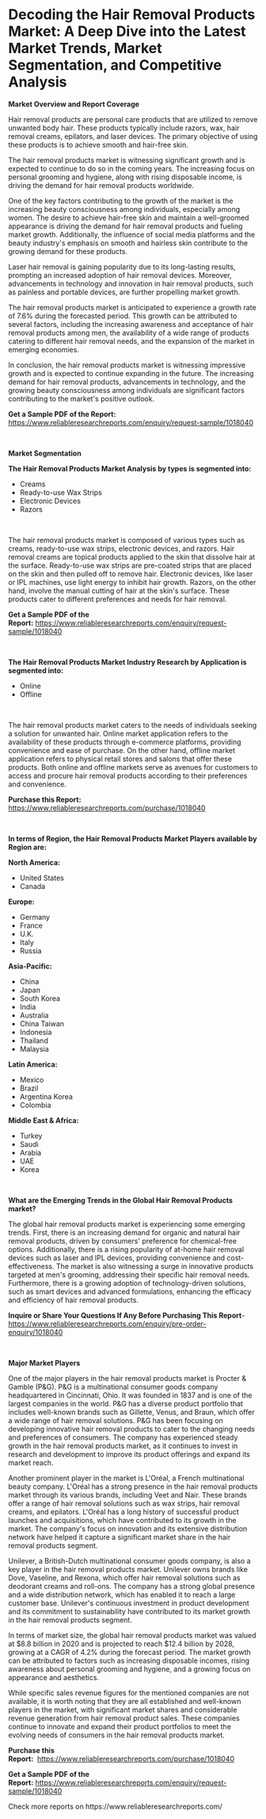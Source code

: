 <p><h1>Decoding the Hair Removal Products Market: A Deep Dive into the Latest Market Trends, Market Segmentation, and Competitive Analysis</h1></p><p><strong>Market Overview and Report Coverage</strong></p>
<p><p>Hair removal products are personal care products that are utilized to remove unwanted body hair. These products typically include razors, wax, hair removal creams, epilators, and laser devices. The primary objective of using these products is to achieve smooth and hair-free skin.</p><p>The hair removal products market is witnessing significant growth and is expected to continue to do so in the coming years. The increasing focus on personal grooming and hygiene, along with rising disposable income, is driving the demand for hair removal products worldwide.</p><p>One of the key factors contributing to the growth of the market is the increasing beauty consciousness among individuals, especially among women. The desire to achieve hair-free skin and maintain a well-groomed appearance is driving the demand for hair removal products and fueling market growth. Additionally, the influence of social media platforms and the beauty industry's emphasis on smooth and hairless skin contribute to the growing demand for these products.</p><p>Laser hair removal is gaining popularity due to its long-lasting results, prompting an increased adoption of hair removal devices. Moreover, advancements in technology and innovation in hair removal products, such as painless and portable devices, are further propelling market growth.</p><p>The hair removal products market is anticipated to experience a growth rate of 7.6% during the forecasted period. This growth can be attributed to several factors, including the increasing awareness and acceptance of hair removal products among men, the availability of a wide range of products catering to different hair removal needs, and the expansion of the market in emerging economies.</p><p>In conclusion, the hair removal products market is witnessing impressive growth and is expected to continue expanding in the future. The increasing demand for hair removal products, advancements in technology, and the growing beauty consciousness among individuals are significant factors contributing to the market's positive outlook.</p></p>
<p><strong>Get a Sample PDF of the Report:</strong> <a href="https://www.reliableresearchreports.com/enquiry/request-sample/1018040">https://www.reliableresearchreports.com/enquiry/request-sample/1018040</a></p>
<p>&nbsp;</p>
<p><strong>Market Segmentation</strong></p>
<p><strong>The Hair Removal Products Market Analysis by types is segmented into:</strong></p>
<p><ul><li>Creams</li><li>Ready-to-use Wax Strips</li><li>Electronic Devices</li><li>Razors</li></ul></p>
<p>&nbsp;</p>
<p><p>The hair removal products market is composed of various types such as creams, ready-to-use wax strips, electronic devices, and razors. Hair removal creams are topical products applied to the skin that dissolve hair at the surface. Ready-to-use wax strips are pre-coated strips that are placed on the skin and then pulled off to remove hair. Electronic devices, like laser or IPL machines, use light energy to inhibit hair growth. Razors, on the other hand, involve the manual cutting of hair at the skin's surface. These products cater to different preferences and needs for hair removal.</p></p>
<p><strong>Get a Sample PDF of the Report:</strong>&nbsp;<a href="https://www.reliableresearchreports.com/enquiry/request-sample/1018040">https://www.reliableresearchreports.com/enquiry/request-sample/1018040</a></p>
<p>&nbsp;</p>
<p><strong>The Hair Removal Products Market Industry Research by Application is segmented into:</strong></p>
<p><ul><li>Online</li><li>Offline</li></ul></p>
<p>&nbsp;</p>
<p><p>The hair removal products market caters to the needs of individuals seeking a solution for unwanted hair. Online market application refers to the availability of these products through e-commerce platforms, providing convenience and ease of purchase. On the other hand, offline market application refers to physical retail stores and salons that offer these products. Both online and offline markets serve as avenues for customers to access and procure hair removal products according to their preferences and convenience.</p></p>
<p><strong>Purchase this Report:</strong>&nbsp; <a href="https://www.reliableresearchreports.com/purchase/1018040">https://www.reliableresearchreports.com/purchase/1018040</a></p>
<p>&nbsp;</p>
<p><strong>In terms of Region, the Hair Removal Products Market Players available by Region are:</strong></p>
<p>
    <p> <strong> North America: </strong>
        <ul>
            <li>United States</li>
            <li>Canada</li>
        </ul>
        </p> 
    <p> <strong> Europe: </strong>
        <ul>
            <li>Germany</li>
            <li>France</li>
            <li>U.K.</li>
            <li>Italy</li>
            <li>Russia</li>
        </ul>
        </p> 
    <p> <strong> Asia-Pacific: </strong>
        <ul>
            <li>China</li>
            <li>Japan</li>
            <li>South Korea</li>
            <li>India</li>
            <li>Australia</li>
            <li>China Taiwan</li>
            <li>Indonesia</li>
            <li>Thailand</li>
            <li>Malaysia</li>
        </ul>
        </p> 
    <p> <strong> Latin America: </strong>
        <ul>
            <li>Mexico</li>
            <li>Brazil</li>
            <li>Argentina Korea</li>
            <li>Colombia</li>
        </ul>
        </p> 
    <p> <strong> Middle East & Africa: </strong>
        <ul>
            <li>Turkey</li>
            <li>Saudi</li>
            <li>Arabia</li>
            <li>UAE</li>
            <li>Korea</li>
        </ul>
    </p>
    </p>
<p>&nbsp;</p>
<p><strong>What are the Emerging Trends in the Global Hair Removal Products market?</strong></p>
<p><p>The global hair removal products market is experiencing some emerging trends. First, there is an increasing demand for organic and natural hair removal products, driven by consumers' preference for chemical-free options. Additionally, there is a rising popularity of at-home hair removal devices such as laser and IPL devices, providing convenience and cost-effectiveness. The market is also witnessing a surge in innovative products targeted at men's grooming, addressing their specific hair removal needs. Furthermore, there is a growing adoption of technology-driven solutions, such as smart devices and advanced formulations, enhancing the efficacy and efficiency of hair removal products.</p></p>
<p><strong>Inquire or Share Your Questions If Any Before Purchasing This Report</strong>- <a href="https://www.reliableresearchreports.com/enquiry/pre-order-enquiry/1018040">https://www.reliableresearchreports.com/enquiry/pre-order-enquiry/1018040</a></p>
<p>&nbsp;</p>
<p><strong>Major Market Players</strong></p>
<p><p>One of the major players in the hair removal products market is Procter & Gamble (P&G). P&G is a multinational consumer goods company headquartered in Cincinnati, Ohio. It was founded in 1837 and is one of the largest companies in the world. P&G has a diverse product portfolio that includes well-known brands such as Gillette, Venus, and Braun, which offer a wide range of hair removal solutions. P&G has been focusing on developing innovative hair removal products to cater to the changing needs and preferences of consumers. The company has experienced steady growth in the hair removal products market, as it continues to invest in research and development to improve its product offerings and expand its market reach.</p><p>Another prominent player in the market is L'Oréal, a French multinational beauty company. L'Oréal has a strong presence in the hair removal products market through its various brands, including Veet and Nair. These brands offer a range of hair removal solutions such as wax strips, hair removal creams, and epilators. L'Oréal has a long history of successful product launches and acquisitions, which have contributed to its growth in the market. The company's focus on innovation and its extensive distribution network have helped it capture a significant market share in the hair removal products segment.</p><p>Unilever, a British-Dutch multinational consumer goods company, is also a key player in the hair removal products market. Unilever owns brands like Dove, Vaseline, and Rexona, which offer hair removal solutions such as deodorant creams and roll-ons. The company has a strong global presence and a wide distribution network, which has enabled it to reach a large customer base. Unilever's continuous investment in product development and its commitment to sustainability have contributed to its market growth in the hair removal products segment.</p><p>In terms of market size, the global hair removal products market was valued at $8.8 billion in 2020 and is projected to reach $12.4 billion by 2028, growing at a CAGR of 4.2% during the forecast period. The market growth can be attributed to factors such as increasing disposable incomes, rising awareness about personal grooming and hygiene, and a growing focus on appearance and aesthetics.</p><p>While specific sales revenue figures for the mentioned companies are not available, it is worth noting that they are all established and well-known players in the market, with significant market shares and considerable revenue generation from hair removal product sales. These companies continue to innovate and expand their product portfolios to meet the evolving needs of consumers in the hair removal products market.</p></p>
<p><strong>Purchase this Report:</strong>&nbsp;&nbsp;<a href="https://www.reliableresearchreports.com/purchase/1018040">https://www.reliableresearchreports.com/purchase/1018040</a></p>
<p></p>
<p><strong>Get a Sample PDF of the Report:</strong>&nbsp;<a href="https://www.reliableresearchreports.com/enquiry/request-sample/1018040">https://www.reliableresearchreports.com/enquiry/request-sample/1018040</a></p>
<p>Check more reports on https://www.reliableresearchreports.com/</p>